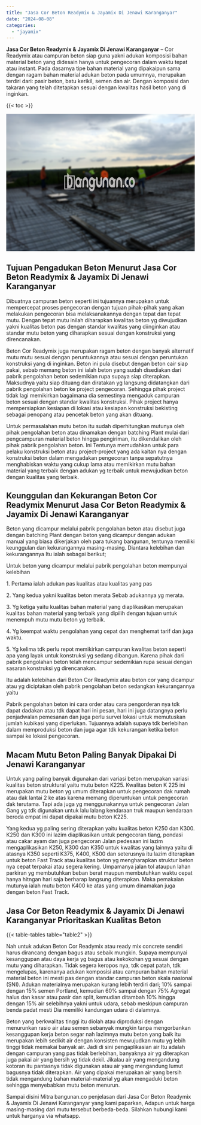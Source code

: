 ```yaml
---
title: "Jasa Cor Beton Readymix & Jayamix Di Jenawi Karanganyar"
date: "2024-08-08"
categories: 
  - "jayamix"
---
```


**Jasa Cor Beton Readymix & Jayamix Di Jenawi Karanganyar** – Cor Readymix atau campuran beton siap guna yakni adukan komposisi bahan material beton yang didesain hanya untuk pengecoran dalam waktu tepat atau instant. Pada dasarnya tipe bahan material yang dipakaipun sama dengan ragam bahan material adukan beton pada umumnya, merupakan terdiri dari: pasir beton, batu kerikil, semen dan air. Dengan komposisi dan takaran yang telah ditetapkan sesuai dengan kwalitas hasil beton yang di inginkan.

{{< toc >}}

![Jasa Cor Beton Readymix & Jayamix Di Jenawi Karanganyar](/images/jasa-cor-readymix-38.png)

## Tujuan Pengadukan Beton Menurut Jasa Cor Beton Readymix & Jayamix Di Jenawi Karanganyar

Dibuatnya campuran beton seperti ini tujuannya merupakan untuk mempercepat proses pengecoran dengan tujuan pihak-pihak yang akan melakukan pengecoran bisa melaksanakannya dengan tepat dan tepat mutu. Dengan tepat mutu inilah diharapkan kwalitas beton yg diwujudkan yakni kualitas beton pas dengan standar kwalitas yang diinginkan atau standar mutu beton yang diharapkan sesuai dengan konstruksi yang direncanakan.

Beton Cor Readymix juga merupakan ragam beton dengan banyak alternatif mutu mutu sesuai dengan peruntukannya atau sesuai dengan peruntukan konstruksi yang di inginkan. Beton ini pula disebut dengan beton cair siap pakai, sebab memang beton ini ialah beton yang sudah disediakan dari pabrik pengolahan beton sedemikian rupa supaya siap diterapkan. Maksudnya yaitu siap dituang dan diratakan yg langsung didatangkan dari pabrik pengolahan beton ke project pengecoran. Sehingga pihak project tidak lagi memikirkan bagaimana dia semestinya mengaduk campuran beton sesuai dengan standar kwalitas konstruksi. Pihak project hanya mempersiapkan kesiapan di lokasi atau kesiapan konstruksi bekisting sebagai penopang atau pencetak beton yang akan dituang.

Untuk permasalahan mutu beton itu sudah diperhitungkan mutunya oleh pihak pengolahan beton atau dinamakan dengan batching Plant mulai dari pengcampuran material beton hingga pengiriman, itu dikendalikan oleh pihak pabrik pengolahan beton. Ini Tentunya memudahkan untuk para pelaku konstruksi beton atau project-project yang ada kaitan nya dengan konstruksi beton dalam mengadakan pengecoran tanpa sepatutnya menghabiskan waktu yang cukup lama atau memikirkan mutu bahan material yang terbaik dengan adukan yg terbaik untuk mewujudkan beton dengan kualitas yang terbaik.

## Keunggulan dan Kekurangan Beton Cor Readymix Menurut Jasa Cor Beton Readymix & Jayamix Di Jenawi Karanganyar

Beton yang dicampur melalui pabrik pengolahan beton atau disebut juga dengan batching Plant dengan beton yang dicampur dengan adukan manual yang biasa dikerjakan oleh para tukang bangunan, tentunya memiliki keunggulan dan kekurangannya masing-masing. Diantara kelebihan dan kekurangannya Itu ialah sebagai berikut;

Untuk beton yang dicampur melalui pabrik pengolahan beton mempunyai kelebihan

1\. Pertama ialah adukan pas kualitas atau kualitas yang pas

2\. Yang kedua yakni kualitas beton merata Sebab adukannya yg merata.

3\. Yg ketiga yaitu kualitas bahan material yang diaplikasikan merupakan kualitas bahan material yang terbaik yang dipilih dengan tujuan untuk menempuh mutu mutu beton yg terbaik.

4\. Yg keempat waktu pengolahan yang cepat dan menghemat tarif dan juga waktu.

5\. Yg kelima tdk perlu repot memikirkan campuran kwalitas beton seperti apa yang layak untuk konstruksi yg sedang dibangun. Karena pihak dari pabrik pengolahan beton telah mencampur sedemikian rupa sesuai dengan sasaran konstruksi yg direncanakan.

Itu adalah kelebihan dari Beton Cor Readymix atau beton cor yang dicampur atau yg diciptakan oleh pabrik pengolahan beton sedangkan kekurangannya yaitu

Pabrik pengolahan beton ini cara order atau cara pengorderan nya tdk dapat dadakan atau tdk dapat hari ini pesan, hari ini juga datangnya perlu penjadwalan pemesanan dan juga perlu survei lokasi untuk memutuskan jumlah kubikasi yang diperlukan. Tujuannya adalah supaya tdk berlebihan dalam memproduksi beton dan juga agar tdk kekurangan ketika beton sampai ke lokasi pengecoran.

## Macam Mutu Beton Paling Banyak Dipakai Di Jenawi Karanganyar

Untuk yang paling banyak digunakan dari variasi beton merupakan variasi kualitas beton struktural yaitu mutu beton K225. Kwalitas beton K 225 ini merupakan mutu beton yg umum diterapkan untuk pengecoran dak rumah atau dak lantai 2 ke atas karena memang diperuntukan untuk pengecoran dak terutama. Tapi ada juga yg menggunakannya untuk pengecoran Jalan Gang yg tdk digunakan untuk lalu lalang kendaraan truk maupun kendaraan beroda empat ini dapat dipakai mutu beton K225.

Yang kedua yg paling sering diterapkan yaitu kualitas beton K250 dan K300. K250 dan K300 ini lazim diaplikasikan untuk pengecoran tiang, pondasi atau cakar ayam dan juga pengecoran Jalan pedesaan ini lazim mengaplikasikan K250, K300 dan K350 untuk kwalitas yang lainnya yaitu di atasnya K350 seperti K375, K400, K500 dan seterusnya itu lazim diterapkan untuk beton Fast Track atau kualitas beton yg mengharapkan struktur beton nya cepat terpakai atau segera kering. Umpamanya jalan tol ataupun lahan parkiran yg membutuhkan beban berat maupun membutuhkan waktu cepat hanya hitngan hari saja berharap langsung diterapkan. Maka pemakaian mutunya ialah mutu beton K400 ke atas yang umum dinamakan juga dengan beton Fast Track.

## Jasa Cor Beton Readymix & Jayamix Di Jenawi Karanganyar Prioritaskan Kualitas Beton

{{< table-tables table="table2" >}}

Nah untuk adukan Beton Cor Readymix atau ready mix concrete sendiri harus dirancang dengan bagus atau sebaik mungkin. Supaya mempunyai kesanggupan atau daya kerja yg bagus atau kekokohan yg sesuai dengan mutu yang diharapkan. Tidak segera keropos nya, tdk cepat patah, tdk mengelupas, karenanya adukan komposisi atau campuran bahan material material beton ini mesti pas dengan standar campuran beton skala nasional (SNI). Adukan materialnya merupakan kurang lebih terdiri dari; 10% sampai dengan 15% semen Portland, kemudian 60% sampai dengan 75% Agregat halus dan kasar atau pasir dan split, kemudian ditambah 10% hingga dengan 15% air selebihnya yakni untuk udara, sebab meskipun campuran benda padat mesti Dia memiliki kandungan udara di dalamnya.

Beton yang berkwalitas tinggi itu diolah atau diproduksi dengan menurunkan rasio air atau semen sebanyak mungkin tanpa mengorbankan kesanggupan kerja beton segar nah lazimnya mutu beton yang baik itu merupakan lebih sedikit air dengan konsisten mewujudkan mutu yg lebih tinggi tidak memakai banyak air. Jadi di sini pengaplikasian air Itu adalah dengan campuran yang pas tidak berlebihan, banyaknya air yg diterapkan juga pakai air yang bersih yg tidak dekil. Jikalau air yang mengandung kotoran itu pantasnya tidak digunakan atau air yang mengandung lumut bagusnya tidak diterapkan. Air yang dipakai merupakan air yang bersih tidak mengandung bahan material-material yg akan mengaduki beton sehingga menyebabkan mutu beton menurun.

Sampai disini Mitra bangunan.co penjelasan dari Jasa Cor Beton Readymix & Jayamix Di Jenawi Karanganyar yang kami paparkan, Adapun untuk harga masing-masing dari mutu tersebut berbeda-beda. Silahkan hubungi kami untuk harganya via whatsapp.
